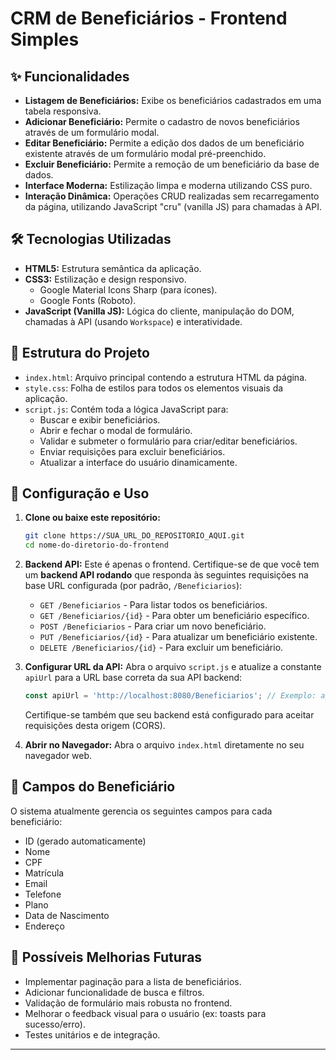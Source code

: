 # CRM de Beneficiários - Frontend Simples
## ✨ Funcionalidades

* **Listagem de Beneficiários:** Exibe os beneficiários cadastrados em uma tabela responsiva.
* **Adicionar Beneficiário:** Permite o cadastro de novos beneficiários através de um formulário modal.
* **Editar Beneficiário:** Permite a edição dos dados de um beneficiário existente através de um formulário modal pré-preenchido.
* **Excluir Beneficiário:** Permite a remoção de um beneficiário da base de dados.
* **Interface Moderna:** Estilização limpa e moderna utilizando CSS puro.
* **Interação Dinâmica:** Operações CRUD realizadas sem recarregamento da página, utilizando JavaScript "cru" (vanilla JS) para chamadas à API.

## 🛠️ Tecnologias Utilizadas

* **HTML5:** Estrutura semântica da aplicação.
* **CSS3:** Estilização e design responsivo.
    * Google Material Icons Sharp (para ícones).
    * Google Fonts (Roboto).
* **JavaScript (Vanilla JS):** Lógica do cliente, manipulação do DOM, chamadas à API (usando `Workspace`) e interatividade.

## 📁 Estrutura do Projeto

* `index.html`: Arquivo principal contendo a estrutura HTML da página.
* `style.css`: Folha de estilos para todos os elementos visuais da aplicação.
* `script.js`: Contém toda a lógica JavaScript para:
    * Buscar e exibir beneficiários.
    * Abrir e fechar o modal de formulário.
    * Validar e submeter o formulário para criar/editar beneficiários.
    * Enviar requisições para excluir beneficiários.
    * Atualizar a interface do usuário dinamicamente.

## 🚀 Configuração e Uso

1.  **Clone ou baixe este repositório:**
    ```bash
    git clone https://SUA_URL_DO_REPOSITORIO_AQUI.git
    cd nome-do-diretorio-do-frontend
    ```
2.  **Backend API:**
    Este é apenas o frontend. Certifique-se de que você tem um **backend API rodando** que responda às seguintes requisições na base URL configurada (por padrão, `/Beneficiarios`):
    * `GET /Beneficiarios` - Para listar todos os beneficiários.
    * `GET /Beneficiarios/{id}` - Para obter um beneficiário específico.
    * `POST /Beneficiarios` - Para criar um novo beneficiário.
    * `PUT /Beneficiarios/{id}` - Para atualizar um beneficiário existente.
    * `DELETE /Beneficiarios/{id}` - Para excluir um beneficiário.

3.  **Configurar URL da API:**
    Abra o arquivo `script.js` e atualize a constante `apiUrl` para a URL base correta da sua API backend:
    ```javascript
    const apiUrl = 'http://localhost:8080/Beneficiarios'; // Exemplo: ajuste conforme necessário
    ```
    Certifique-se também que seu backend está configurado para aceitar requisições desta origem (CORS).

4.  **Abrir no Navegador:**
    Abra o arquivo `index.html` diretamente no seu navegador web.

## 📝 Campos do Beneficiário

O sistema atualmente gerencia os seguintes campos para cada beneficiário:
* ID (gerado automaticamente)
* Nome
* CPF
* Matrícula
* Email
* Telefone
* Plano
* Data de Nascimento
* Endereço

## 🔮 Possíveis Melhorias Futuras

* Implementar paginação para a lista de beneficiários.
* Adicionar funcionalidade de busca e filtros.
* Validação de formulário mais robusta no frontend.
* Melhorar o feedback visual para o usuário (ex: toasts para sucesso/erro).
* Testes unitários e de integração.

---
